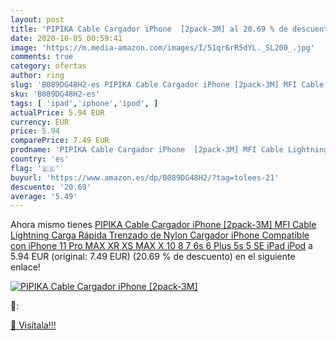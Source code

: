 ```yaml
---
layout: post
title: 'PIPIKA Cable Cargador iPhone  [2pack-3M] al 20.69 % de descuento'
date: 2020-10-05 00:59:41
image: 'https://m.media-amazon.com/images/I/51qr6rR5dYL._SL200_.jpg'
comments: true
category: ofertas
author: ring
slug: 'B089DG48H2-es PIPIKA Cable Cargador iPhone [2pack-3M] MFI Cable...'
sku: 'B089DG48H2-es'
tags: [ 'ipad','iphone','ipod', ]
actualPrice: 5.94 EUR
currency: EUR
price: 5.94
comparePrice: 7.49 EUR
prodname: 'PIPIKA Cable Cargador iPhone  [2pack-3M] MFI Cable Lightning Carga Rápida Trenzado de Nylon Cargador iPhone Compatible con iPhone 11 Pro MAX XR XS MAX X 10 8 7 6s 6 Plus 5s 5 SE  iPad iPod'
country: 'es'
flag: '🇪🇸'
buyurl: 'https://www.amazon.es/dp/B089DG48H2/?tag=tolees-21'
descuento: '20.69'
average: '5.49'
---
```


Ahora mismo tienes [PIPIKA Cable Cargador iPhone  [2pack-3M] MFI Cable Lightning Carga Rápida Trenzado de Nylon Cargador iPhone Compatible con iPhone 11 Pro MAX XR XS MAX X 10 8 7 6s 6 Plus 5s 5 SE  iPad iPod](https://www.amazon.es/dp/B089DG48H2/?tag=tolees-21) a 5.94 EUR (original: 7.49 EUR) (20.69 %  de descuento) en el siguiente enlace!

[![PIPIKA Cable Cargador iPhone  [2pack-3M]](https://m.media-amazon.com/images/I/51qr6rR5dYL._SL200_.jpg)](https://www.amazon.es/dp/B089DG48H2/?tag=tolees-21)

🔎:


[🛒 Visítala!!!](https://www.amazon.es/dp/B089DG48H2/?tag=tolees-21)
